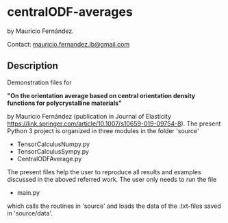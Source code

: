 # centralODF-averages

by Mauricio Fernández.

Contact: mauricio.fernandez.lb@gmail.com

## Description

Demonstration files for 

**"On the orientation average based on central orientation density functions for polycrystalline materials"**

by Mauricio Fernández (publication in Journal of Elasticity https://link.springer.com/article/10.1007/s10659-019-09754-8). The present Python 3 project is organized in three modules in the folder 'source'

* TensorCalculusNumpy.py
* TensorCalculusSympy.py
* CentralODFAverage.py

The present files help the user to reproduce all results and examples discussed in the aboved referred work. The user only needs to run the file

* main.py 

which calls the routines in 'source' and loads the data of the .txt-files saved in 'source/data'.
